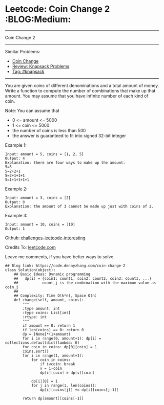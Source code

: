 # Leetcode: Coin Change 2     :BLOG:Medium:


---

Coin Change 2  

---

Similar Problems:  
-   [Coin Change](https://code.dennyzhang.com/coin-change)
-   [Review: Knapsack Problems](https://code.dennyzhang.com/review-knapsack)
-   [Tag: #knapsack](https://code.dennyzhang.com/tag/knapsack)

---

You are given coins of different denominations and a total amount of money. Write a function to compute the number of combinations that make up that amount. You may assume that you have infinite number of each kind of coin.  

Note: You can assume that  

-   0 <= amount <= 5000
-   1 <= coin <= 5000
-   the number of coins is less than 500
-   the answer is guaranteed to fit into signed 32-bit integer

Example 1:  

    Input: amount = 5, coins = [1, 2, 5]
    Output: 4
    Explanation: there are four ways to make up the amount:
    5=5
    5=2+2+1
    5=2+1+1+1
    5=1+1+1+1+1

Example 2:  

    Input: amount = 3, coins = [2]
    Output: 0
    Explanation: the amount of 3 cannot be made up just with coins of 2.

Example 3:  

    Input: amount = 10, coins = [10] 
    Output: 1

Github: [challenges-leetcode-interesting](https://github.com/DennyZhang/challenges-leetcode-interesting/tree/master/coin-change-2)  

Credits To: [leetcode.com](https://leetcode.com/problems/coin-change-2/description/)  

Leave me comments, if you have better ways to solve.  

    ## Blog link: https://code.dennyzhang.com/coin-change-2
    class Solution(object):
        ## Basic Ideas: Dynamic programming
        ##   dp(i) = {coin1: count1, coin2: count2, coin3: count3, ...}
        ##           count_j is the combination with the maximum value as coin_j
        ##
        ## Complexity: Time O(k*n), Space O(n)
        def change(self, amount, coins):
            """
            :type amount: int
            :type coins: List[int]
            :rtype: int
            """
            if amount == 0: return 1
            if len(coins) == 0: return 0
            dp = [None]*(1+amount)
            for i in range(0, amount+1): dp[i] = collections.defaultdict(lambda: 0)
            for coin in coins: dp[0][coin] = 1
            coins.sort()
            for i in range(1, amount+1):
                for coin in coins:
                    if i<coin: break
                    v = i-coin
                    dp[i][coin] = dp[v][coin]
    
                dp[i][0] = 1
                for j in range(1, len(coins)):
                    dp[i][coins[j]] += dp[i][coins[j-1]]
    
            return dp[amount][coins[-1]]
